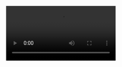 <video controls>
	  <source src="https://github.com/enderochoa/personal/blob/master/visa.ogv" type="video/ogg">
	Your browser does not support the video tag.
	</video>
